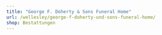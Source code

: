 ```yaml
---
title: "George F. Doherty & Sons Funeral Home"
url: /wellesley/george-f-doherty-und-sons-funeral-home/
shop: Bestattungen
---
```

